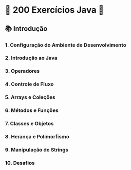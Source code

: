 
# 🌟 200 Exercícios Java 🌟

## 📚 Introdução

### 1. Configuração do Ambiente de Desenvolvimento
### 2. Introdução ao Java  
### 3. Operadores
### 4. Controle de Fluxo
### 5. Arrays e Coleções
### 6. Métodos e Funções
### 7. Classes e Objetos
### 8. Herança e Polimorfismo
### 9. Manipulação de Strings
### 10. Desafios

